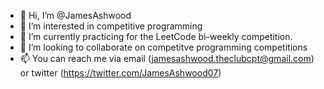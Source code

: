 - 👋 Hi, I’m @JamesAshwood
- 👀 I’m interested in competitive programming
- 🌱 I’m currently practicing for the LeetCode bi-weekly competition.
- 💞️ I’m looking to collaborate on competitve programming competitions
- 📫 You can reach me via email (jamesashwood.theclubcpt@gmail.com) or twitter (https://twitter.com/JamesAshwood07)
